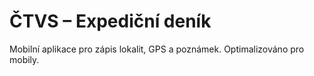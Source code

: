 # ČTVS – Expediční deník

Mobilní aplikace pro zápis lokalit, GPS a poznámek. Optimalizováno pro mobily.